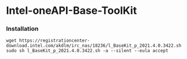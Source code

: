 # Intel-oneAPI-Base-ToolKit

### Installation
```
wget https://registrationcenter-download.intel.com/akdlm/irc_nas/18236/l_BaseKit_p_2021.4.0.3422.sh
sudo sh l_BaseKit_p_2021.4.0.3422.sh -a --silent --eula accept
```
